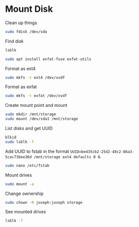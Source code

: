 # Mount Disk

Clean up things

```bash
sudo fdisk /dev/sda
```

Find disk

```bash
lsblk
```

```bash
sudo apt install exfat-fuse exfat-utils
```

Format as ext4

```bash
sudo mkfs -t ext4 /dev/xvdf
```

Format as exfat

```bash
sudo mkfs -t exfat /dev/xvdf
```

Create mount point and mount

```bash
sudo mkdir /mnt/storage
sudo mount /dev/sda1 /mnt/storage
```

List disks and get UUID

```bash
blkid
sudo lsblk -f
```

Add UUID to fstab in the format `UUID=be435cb2-25d2-48c2-86a3-5cac73bee36d /mnt/storage ext4 defaults 0 0`.

```bash
sudo nano /etc/fstab
```

Mount drives

```bash
sudo mount -a
```

Change ownership

```bash
sudo chown -R joseph:joseph storage
```

See mounted drives

```bash
lsblk -f
```
